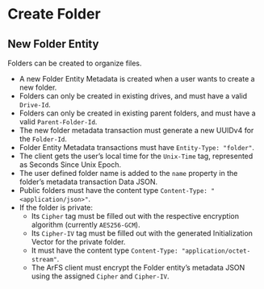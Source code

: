# Create Folder

## New Folder Entity

Folders can be created to organize files.

* A new Folder Entity Metadata is created when a user wants to create a new folder.
* Folders can only be created in existing drives, and must have a valid `Drive-Id`.
* Folders can only be created in existing parent folders, and must have a valid `Parent-Folder-Id`.
* The new folder metadata transaction must generate a new UUIDv4 for the `Folder-Id`.
* Folder Entity Metadata transactions must have `Entity-Type: "folder"`.
* The client gets the user’s local time for the `Unix-Time` tag, represented as Seconds Since Unix Epoch.
* The user defined folder name is added to the `name` property in the folder’s metadata transaction Data JSON.
* Public folders must have the content type `Content-Type: "<application/json>"`.
* If the folder is private:
    * Its `Cipher` tag must be filled out with the respective encryption algorithm (currently `AES256-GCM`). 
    * Its `Cipher-IV` tag must be filled out with the generated Initialization Vector for the private folder.
    * It must have the content type `Content-Type: "application/octet-stream"`.
    * The ArFS client must encrypt the Folder entity’s metadata JSON using the assigned `Cipher` and `Cipher-IV`.
